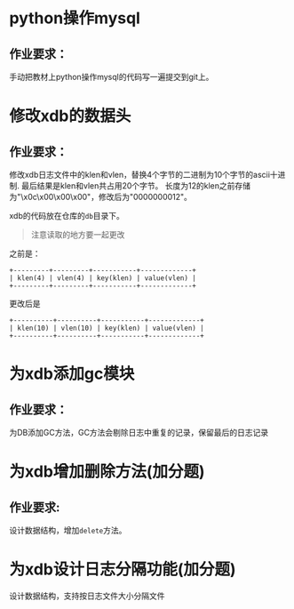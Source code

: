 # python操作mysql

## 作业要求：

手动把教材上python操作mysql的代码写一遍提交到git上。

# 修改xdb的数据头

## 作业要求：

修改xdb日志文件中的klen和vlen，替换4个字节的二进制为10个字节的ascii十进制.
最后结果是klen和vlen共占用20个字节。
长度为12的klen之前存储为"\x0c\x00\x00\x00"，修改后为"0000000012"。

xdb的代码放在仓库的`db`目录下。

> 注意读取的地方要一起更改

之前是：
```
+---------+---------+-----------+-------------+
| klen(4) | vlen(4) | key(klen) | value(vlen) |
+---------+---------+-----------+-------------+

```

更改后是
```
+----------+----------+-----------+-------------+
| klen(10) | vlen(10) | key(klen) | value(vlen) |
+----------+----------+-----------+-------------+

```

# 为xdb添加gc模块

## 作业要求：

为DB添加GC方法，GC方法会剔除日志中重复的记录，保留最后的日志记录


# 为xdb增加删除方法(加分题)

## 作业要求:

设计数据结构，增加`delete`方法。


# 为xdb设计日志分隔功能(加分题)

设计数据结构，支持按日志文件大小分隔文件
